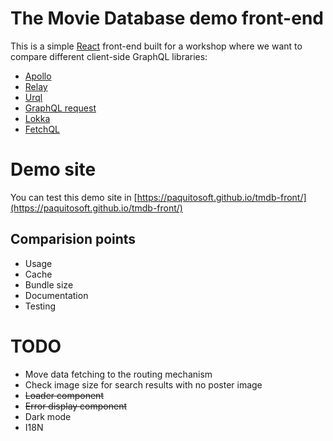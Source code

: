 # The Movie Database demo front-end
This is a simple [React](https://reactjs.org/) front-end built for a workshop where we want to compare different client-side GraphQL libraries:
* [Apollo](https://www.apollographql.com/docs/react/)
* [Relay](https://relay.dev/)
* [Urql](https://formidable.com/open-source/urql/)
* [GraphQL request](https://github.com/prisma-labs/graphql-request)
* [Lokka](https://github.com/kadirahq/lokka)
* [FetchQL](https://gucheen.github.io/fetchql/)

# Demo site
You can test this demo site in [https://paquitosoft.github.io/tmdb-front/](https://paquitosoft.github.io/tmdb-front/)

## Comparision points
* Usage
* Cache
* Bundle size
* Documentation
* Testing


# TODO
* Move data fetching to the routing mechanism
* Check image size for search results with no poster image
* ~~Loader component~~
* ~~Error display component~~
* Dark mode
* I18N
